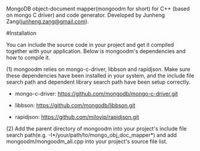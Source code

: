 MongoDB object-document mapper(mongoodm for short) for C++ (based on mongo C driver) and code generator.
Developed by Junheng Zang(junheng.zang@gmail.com).

#Installation

You can include the source code in your project and get it compiled together with your application. Below is mongoodm's dependencies and how to compile it.

(1) mongoodm relies on mongo-c-driver, libbson and rapidjson. Make sure these dependencies have been installed in your system, and the include file search path and dependent library search path have been setup correctly.

  - mongo-c-driver: https://github.com/mongodb/mongo-c-driver.git

  - libbson: https://github.com/mongodb/libbson.git

  - rapidjson: https://github.com/miloyip/rapidjson.git

(2) Add the parent directory of mongoodm into your project's include file search path(e.g. -I*/your/path/to/mongo_obj_doc_mapper*) and add mongoodm/mongoodm_all.cpp into your project's source file list. 
